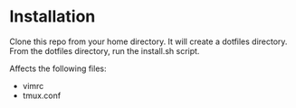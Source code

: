 # Installation

Clone this repo from your home directory.
It will create a dotfiles directory.
From the dotfiles directory, run the install.sh script.

Affects the following files:
* vimrc
* tmux.conf
